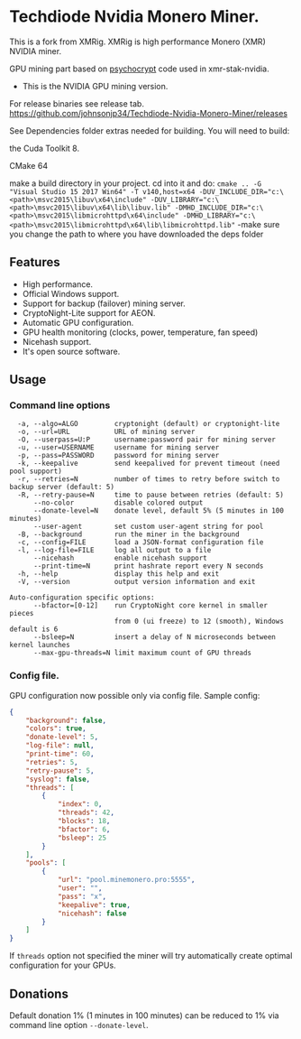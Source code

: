 # Techdiode Nvidia Monero Miner.
This is a fork from XMRig. XMRig is high performance Monero (XMR) NVIDIA miner.

GPU mining part based on [psychocrypt](https://github.com/psychocrypt) code used in xmr-stak-nvidia.

* This is the NVIDIA GPU mining version.

For release binaries see release tab. https://github.com/johnsonjp34/Techdiode-Nvidia-Monero-Miner/releases

See Dependencies folder extras needed for building. 
You will need to build:

the Cuda Toolkit 8.

CMake 64 

make a build directory in your project. cd into it and do:
```` cmake .. -G "Visual Studio 15 2017 Win64" -T v140,host=x64 -DUV_INCLUDE_DIR="c:\<path>\msvc2015\libuv\x64\include" -DUV_LIBRARY="c:\<path>\msvc2015\libuv\x64\lib\libuv.lib" -DMHD_INCLUDE_DIR="c:\<path>\msvc2015\libmicrohttpd\x64\include" -DMHD_LIBRARY="c:\<path>\msvc2015\libmicrohttpd\x64\lib\libmicrohttpd.lib" ````
-make sure you change the path to where you have downloaded the deps folder

## Features
* High performance.
* Official Windows support.
* Support for backup (failover) mining server.
* CryptoNight-Lite support for AEON.
* Automatic GPU configuration.
* GPU health monitoring (clocks, power, temperature, fan speed) 
* Nicehash support.
* It's open source software.



## Usage

### Command line options
```
  -a, --algo=ALGO         cryptonight (default) or cryptonight-lite
  -o, --url=URL           URL of mining server
  -O, --userpass=U:P      username:password pair for mining server
  -u, --user=USERNAME     username for mining server
  -p, --pass=PASSWORD     password for mining server
  -k, --keepalive         send keepalived for prevent timeout (need pool support)
  -r, --retries=N         number of times to retry before switch to backup server (default: 5)
  -R, --retry-pause=N     time to pause between retries (default: 5)
      --no-color          disable colored output
      --donate-level=N    donate level, default 5% (5 minutes in 100 minutes)
      --user-agent        set custom user-agent string for pool
  -B, --background        run the miner in the background
  -c, --config=FILE       load a JSON-format configuration file
  -l, --log-file=FILE     log all output to a file
      --nicehash          enable nicehash support
      --print-time=N      print hashrate report every N seconds
  -h, --help              display this help and exit
  -V, --version           output version information and exit

Auto-configuration specific options:
      --bfactor=[0-12]    run CryptoNight core kernel in smaller pieces
                          from 0 (ui freeze) to 12 (smooth), Windows default is 6
      --bsleep=N          insert a delay of N microseconds between kernel launches
      --max-gpu-threads=N limit maximum count of GPU threads
```

### Config file.
GPU configuration now possible only via config file. Sample config:
```json
{
    "background": false,
    "colors": true,
    "donate-level": 5,
    "log-file": null,
    "print-time": 60,
    "retries": 5,
    "retry-pause": 5,
    "syslog": false,
    "threads": [
        {
            "index": 0,
            "threads": 42,
            "blocks": 18,
            "bfactor": 6,
            "bsleep": 25
        }
    ],
    "pools": [
        {
            "url": "pool.minemonero.pro:5555",
            "user": "",
            "pass": "x",
            "keepalive": true,
            "nicehash": false
        }
    ]
}
```
If `threads` option not specified the miner will try automatically create optimal configuration for your GPUs.

## Donations
Default donation 1% (1 minutes in 100 minutes) can be reduced to 1% via command line option `--donate-level`.

